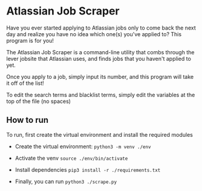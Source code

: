# Atlassian Job Scraper

Have you ever started applying to Atlassian jobs only to come back the next day and realize you have no idea which one(s) you've applied to? This program is for you!

The Atlassian Job Scraper is a command-line utility that combs through the lever jobsite that Atlassian uses, and finds jobs that you haven't applied to yet.

Once you apply to a job, simply input its number, and this program will take it off of the list!

To edit the search terms and blacklist terms, simply edit the variables at the top of the file (no spaces)

## How to run

To run, first create the virtual environment and install the required modules

- Create the virtual environment: `python3 -m venv ./env `

- Activate the venv `source ./env/bin/activate`

- Install dependencies `pip3 install -r ./requirements.txt`

- Finally, you can run `python3 ./scrape.py`
